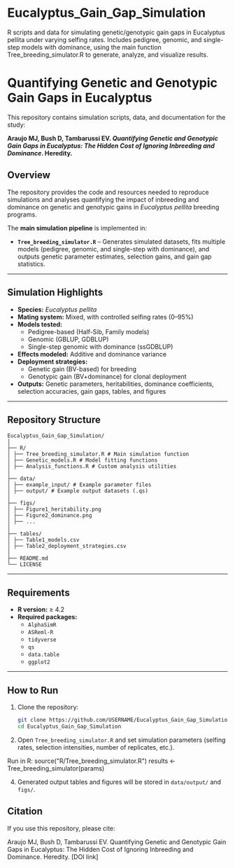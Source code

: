 # Eucalyptus_Gain_Gap_Simulation
R scripts and data for simulating genetic/genotypic gain gaps in Eucalyptus pellita under varying selfing rates. Includes pedigree, genomic, and single-step models with dominance, using the main function Tree_breeding_simulator.R to generate, analyze, and visualize results.

# Quantifying Genetic and Genotypic Gain Gaps in Eucalyptus

This repository contains simulation scripts, data, and documentation for the study:

**Araujo MJ, Bush D, Tambarussi EV. _Quantifying Genetic and Genotypic Gain Gaps in Eucalyptus: The Hidden Cost of Ignoring Inbreeding and Dominance_. Heredity.**

## Overview

The repository provides the code and resources needed to reproduce simulations and analyses quantifying the impact of inbreeding and dominance on genetic and genotypic gains in *Eucalyptus pellita* breeding programs.

The **main simulation pipeline** is implemented in:

- **`Tree_breeding_simulator.R`** – Generates simulated datasets, fits multiple models (pedigree, genomic, and single-step with dominance), and outputs genetic parameter estimates, selection gains, and gain gap statistics.

---

## Simulation Highlights

- **Species:** *Eucalyptus pellita*
- **Mating system:** Mixed, with controlled selfing rates (0–95%)
- **Models tested:**  
  - Pedigree-based (Half-Sib, Family models)  
  - Genomic (GBLUP, GDBLUP)  
  - Single-step genomic with dominance (ssGDBLUP)  
- **Effects modeled:** Additive and dominance variance
- **Deployment strategies:**  
  - Genetic gain (BV-based) for breeding  
  - Genotypic gain (BV+dominance) for clonal deployment
- **Outputs:** Genetic parameters, heritabilities, dominance coefficients, selection accuracies, gain gaps, tables, and figures

---

## Repository Structure

```
Eucalyptus_Gain_Gap_Simulation/
│
├── R/
│ ├── Tree_breeding_simulator.R # Main simulation function
│ ├── Genetic_models.R # Model fitting functions
│ ├── Analysis_functions.R # Custom analysis utilities
│
├── data/
│ ├── example_input/ # Example parameter files
│ ├── output/ # Example output datasets (.qs)
│
├── figs/
│ ├── Figure1_heritability.png
│ ├── Figure2_dominance.png
│ ├── ...
│
├── tables/
│ ├── Table1_models.csv
│ ├── Table2_deployment_strategies.csv
│
├── README.md
└── LICENSE
```
---

## Requirements

- **R version:** ≥ 4.2  
- **Required packages:**  
  - `AlphaSimR`
  - `ASReml-R`
  - `tidyverse`
  - `qs`
  - `data.table`
  - `ggplot2`

---

## How to Run

1. Clone the repository:
   ```bash
   git clone https://github.com/USERNAME/Eucalyptus_Gain_Gap_Simulation.git
   cd Eucalyptus_Gain_Gap_Simulation

2. Open `Tree_breeding_simulator.R` and set simulation parameters (selfing rates, selection intensities, number of replicates, etc.).

Run in R:
source("R/Tree_breeding_simulator.R")
results <- Tree_breeding_simulator(params)

4. Generated output tables and figures will be stored in `data/output/` and `figs/`.

## Citation
If you use this repository, please cite:

Araujo MJ, Bush D, Tambarussi EV. Quantifying Genetic and Genotypic Gain Gaps in Eucalyptus: The Hidden Cost of Ignoring Inbreeding and Dominance. Heredity. [DOI link]
